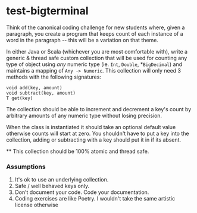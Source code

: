 # test-bigterminal

Think of the canonical coding challenge for new students where, given a paragraph, you create a program that keeps count of each instance of a word in the paragraph -- this will be a variation on that theme.

In either Java or Scala (whichever you are most comfortable with), write a generic & thread safe custom collection that will be used for counting any type of object using *any* numeric type (ie. `Int`, `Double`, *`BigDecimal`) and maintains a mapping of `Any -> Numeric`. This collection will only need 3 methods with the following signatures:

    void add(key, amount)
    void subtract(key, amount)
    T get(key)

The collection should be able to increment and decrement a key's count by arbitrary amounts of any numeric type without losing precision.

When the class is instantiated it should take an optional default value otherwise counts will start at zero. You shouldn't have to put a key into the collection, adding or subtracting with a key should put it in if its absent.

** This collection should be 100% atomic and thread safe.

### Assumptions

1. It's ok to use an underlying collection.
2. Safe / well behaved keys only.
3. Don’t document your code. Code your documentation.
4. Coding exercises are like Poetry. I wouldn't take the same artistic license otherwise